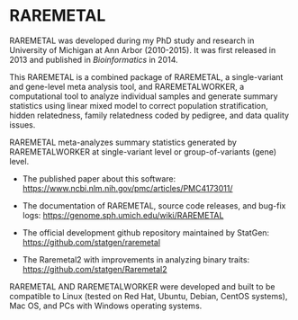 # RAREMETAL
RAREMETAL was developed during my PhD study and research in University of Michigan at Ann Arbor (2010-2015). It was first released in 2013 and published in <em>Bioinformatics</em> in 2014.

This RAREMETAL is a combined package of RAREMETAL, a single-variant and gene-level meta analysis tool, and RAREMETALWORKER, a computational tool to analyze individual samples and generate summary statistics using linear mixed model to correct population stratification, hidden relatedness, family relatedness coded by pedigree, and data quality issues.

RAREMETAL meta-analyzes summary statistics generated by RAREMETALWORKER at single-variant level or group-of-variants (gene) level. 


- The published paper about this software: 
https://www.ncbi.nlm.nih.gov/pmc/articles/PMC4173011/

- The documentation of RAREMETAL, source code releases, and bug-fix logs:
https://genome.sph.umich.edu/wiki/RAREMETAL

- The official development github repository maintained by StatGen:
https://github.com/statgen/raremetal

- The Raremetal2 with improvements in analyzing binary traits:
https://github.com/statgen/Raremetal2

RAREMETAL AND RAREMETALWORKER were developed and built to be compatible to Linux (tested on Red Hat, Ubuntu, Debian, CentOS systems), Mac OS, and PCs with Windows operating systems.   
